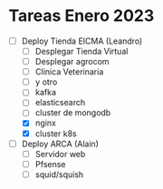 Tareas Enero 2023
=================

- [ ] Deploy Tienda EICMA (Leandro)
    - [ ] Desplegar Tienda Virtual
    - [ ] Desplegar agrocom
    - [ ] Clinica Veterinaria
    - [ ] y otro
    - [ ] kafka
    - [ ] elasticsearch
    - [ ] cluster de mongodb
    - [x] nginx
    - [x] cluster k8s
- [ ] Deploy ARCA (Alain)
    - [ ] Servidor web
    - [ ] Pfsense
    - [ ] squid/squish